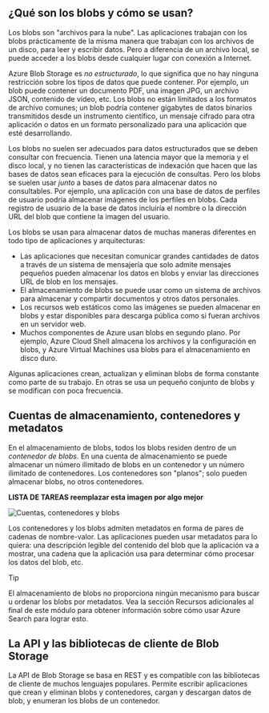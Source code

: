 ## <a name="what-are-blobs-and-how-are-they-used"></a>¿Qué son los blobs y cómo se usan?

Los blobs son "archivos para la nube". Las aplicaciones trabajan con los blobs prácticamente de la misma manera que trabajan con los archivos de un disco, para leer y escribir datos. Pero a diferencia de un archivo local, se puede acceder a los blobs desde cualquier lugar con conexión a Internet. 

Azure Blob Storage es *no estructurado*, lo que significa que no hay ninguna restricción sobre los tipos de datos que puede contener. Por ejemplo, un blob puede contener un documento PDF, una imagen JPG, un archivo JSON, contenido de vídeo, etc. Los blobs no están limitados a los formatos de archivo comunes; un blob podría contener gigabytes de datos binarios transmitidos desde un instrumento científico, un mensaje cifrado para otra aplicación o datos en un formato personalizado para una aplicación que esté desarrollando.

Los blobs no suelen ser adecuados para datos estructurados que se deben consultar con frecuencia. Tienen una latencia mayor que la memoria y el disco local, y no tienen las características de indexación que hacen que las bases de datos sean eficaces para la ejecución de consultas. Pero los blobs se suelen usar *junto* a bases de datos para almacenar datos no consultables. Por ejemplo, una aplicación con una base de datos de perfiles de usuario podría almacenar imágenes de los perfiles en blobs. Cada registro de usuario de la base de datos incluiría el nombre o la dirección URL del blob que contiene la imagen del usuario.

Los blobs se usan para almacenar datos de muchas maneras diferentes en todo tipo de aplicaciones y arquitecturas:

* Las aplicaciones que necesitan comunicar grandes cantidades de datos a través de un sistema de mensajería que solo admite mensajes pequeños pueden almacenar los datos en blobs y enviar las direcciones URL de blob en los mensajes.
* El almacenamiento de blobs se puede usar como un sistema de archivos para almacenar y compartir documentos y otros datos personales.
* Los recursos web estáticos como las imágenes se pueden almacenar en blobs y estar disponibles para descarga pública como si fueran archivos en un servidor web.
* Muchos componentes de Azure usan blobs en segundo plano. Por ejemplo, Azure Cloud Shell almacena los archivos y la configuración en blobs, y Azure Virtual Machines usa blobs para el almacenamiento en disco duro.

Algunas aplicaciones crean, actualizan y eliminan blobs de forma constante como parte de su trabajo. En otras se usa un pequeño conjunto de blobs y se modifican con poca frecuencia.

## <a name="storage-accounts-containers-and-metadata"></a>Cuentas de almacenamiento, contenedores y metadatos

En el almacenamiento de blobs, todos los blobs residen dentro de un *contenedor de blobs*. En una cuenta de almacenamiento se puede almacenar un número ilimitado de blobs en un contenedor y un número ilimitado de contenedores. Los contenedores son "planos"; solo pueden almacenar blobs, no otros contenedores.

**LISTA DE TAREAS reemplazar esta imagen por algo mejor**

![Cuentas, contenedores y blobs](../media-drafts/2-storage-container-blob.png)

Los contenedores y los blobs admiten metadatos en forma de pares de cadenas de nombre-valor. Las aplicaciones pueden usar metadatos para lo quiera: una descripción legible del contenido del blob que la aplicación va a mostrar, una cadena que la aplicación usa para determinar cómo procesar los datos del blob, etc.

> [!TIP]
> El almacenamiento de blobs no proporciona ningún mecanismo para buscar u ordenar los blobs por metadatos. Vea la sección Recursos adicionales al final de este módulo para obtener información sobre cómo usar Azure Search para lograr esto.

## <a name="the-blob-storage-api-and-client-libraries"></a>La API y las bibliotecas de cliente de Blob Storage

La API de Blob Storage se basa en REST y es compatible con las bibliotecas de cliente de muchos lenguajes populares. Permite escribir aplicaciones que crean y eliminan blobs y contenedores, cargan y descargan datos de blob, y enumeran los blobs de un contenedor.